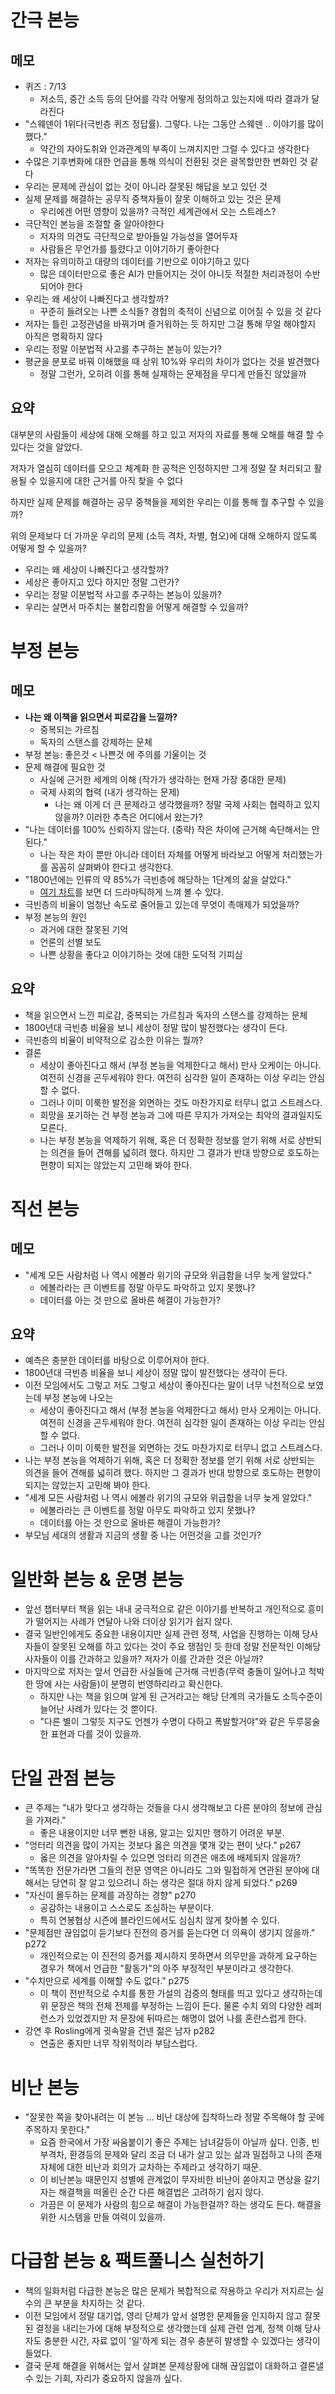 # 간극 본능

## 메모

- 퀴즈 : 7/13
    - 저소득, 중간 소득 등의 단어를 각각 어떻게 정의하고 있는지에 따라 결과가 달라진다
- "스웨덴이 1위다(극빈층 퀴즈 정답률). 그렇다. 나는 그동안 스웨덴 .. 이야기를 많이 했다."
    - 약간의 자아도취와 인과관계의 부족이 느껴지지만 그럴 수 있다고 생각한다
- 수많은 기후변화에 대한 언급을 통해 의식이 전환된 것은 괄목할만한 변화인 것 같다
- 우리는 문제에 관심이 없는 것이 아니라 잘못된 해답을 보고 있던 것
- 실제 문제를 해결하는 공무직 중책자들이 잘못 이해하고 있는 것은 문제
    - 우리에겐 어떤 영향이 있을까? 극적인 세계관에서 오는 스트레스?
- 극단적인 본능을 조절할 줄 알아야한다
    - 저자의 의견도 극단적으로 받아들일 가능성을 열어두자
    - 사람들은 무언가를 틀렸다고 이야기하기 좋아한다
- 저자는 유의미하고 대량의 데이터를 기반으로 이야기하고 있다
    - 많은 데이터만으로 좋은 AI가 만들어지는 것이 아니듯 적절한 처리과정이 수반되어야 한다
- 우리는 왜 세상이 나빠진다고 생각할까?
    - 꾸준히 들려오는 나쁜 소식들? 경험의 축적이 신념으로 이어질 수 있을 것 같다
- 저자는 틀린 고정관념을 바꿔가며 즐거워하는 듯 하지만 그걸 통해 무얼 해야할지 아직은 명확하지 않다
- 우리는 정말 이분법적 사고를 추구하는 본능이 있는가?
- 평균을 분포로 바꿔 이해했을 때 상위 10%와 우리의 차이가 없다는 것을 발견했다
    - 정말 그런가, 오히려 이를 통해 실재하는 문제점을 무디게 만들진 않았을까

## 요약

대부분의 사람들이 세상에 대해 오해를 하고 있고 저자의 자료를 통해 오해를 해결 할 수 있다는 것을 알았다.

저자가 열심히 데이터를 모으고 체계화 한 공적은 인정하지만 그게 정말 잘 처리되고 활용될 수 있을지에 대한 근거를 아직 찾을 수 없다

하지만 실제 문제를 해결하는 공무 중책들을 제외한 우리는 이를 통해 뭘 추구할 수 있을까?

위의 문제보다 더 가까운 우리의 문제 (소득 격차, 차별, 혐오)에 대해 오해하지 않도록 어떻게 할 수 있을까?

- 우리는 왜 세상이 나빠진다고 생각할까?
- 세상은 좋아지고 있다 하지만 정말 그런가?
- 우리는 정말 이분법적 사고를 추구하는 본능이 있을까?
- 우리는 살면서 마주치는 불합리함을 어떻게 해결할 수 있을까?

# 부정 본능

## 메모

- **나는 왜 이책을 읽으면서 피로감을 느낄까?**
    - 중복되는 가르침
    - 독자의 스탠스를 강제하는 문체
- 부정 본능: 좋은것 < 나쁜것 에 주의를 기울이는 것
- 문제 해결에 필요한 것
    - 사실에 근거한 세계의 이해 (작가가 생각하는 현재 가장 중대한 문제)
    - 국제 사회의 협력 (내가 생각하는 문제)
        - 나는 왜 이게 더 큰 문제라고 생각했을까? 정말 국제 사회는 협력하고 있지 않을까? 이러한 추측은 어디에서 왔는가?
- "나는 데이터를 100% 신뢰하지 않는다. (중략) 작은 차이에 근거해 속단해서는 안 된다."
    - 나는 작은 차이 뿐만 아니라 데이터 자체를 어떻게 바라보고 어떻게 처리했는가를 꼼꼼히 살펴봐야 한다고 생각한다.
- "1800년에는 인류의 약 85%가 극빈층에 해당하는 1단계의 삶을 살았다."
    - [여기 차트](https://www.gapminder.org/fw/world-health-chart/)를 보면 더 드라마틱하게 느껴 볼 수 있다.
- 극빈층의 비율이 엄청난 속도로 줄어들고 있는데 무엇이 촉매제가 되었을까?
- 부정 본능의 원인
    - 과거에 대한 잘못된 기억
    - 언론의 선별 보도
    - 나쁜 상황을 좋다고 이야기하는 것에 대한 도덕적 기피심

## 요약

- 책을 읽으면서 느낀 피로감, 중복되는 가르침과 독자의 스탠스를 강제하는 문체
- 1800년대 극빈층 비율을 보니 세상이 정말 많이 발전했다는 생각이 든다.
- 극빈층의 비율이 비약적으로 감소한 이유는 뭘까?
- 결론
    - 세상이 좋아진다고 해서 (부정 본능을 억제한다고 해서) 만사 오케이는 아니다. 여전히 신경을 곤두세워야 한다. 여전히 심각한 일이 존재하는 이상 우리는 안심할 수 없다.
    - 그러나 이미 이룩한 발전을 외면하는 것도 마찬가지로 터무니 없고 스트레스다.
    - 희망을 포기하는 건 부정 본능과 그에 따른 무지가 가져오는 최악의 결과일지도 모른다.
    - 나는 부정 본능을 억제하기 위해, 혹은 더 정확한 정보를 얻기 위해 서로 상반되는 의견을 들어 견해를 넓히려 했다. 하지만 그 결과가 반대 방향으로 호도하는 편향이 되지는 않았는지 고민해 봐야 한다.

# 직선 본능

## 메모

- "세계 모든 사람처럼 나 역시 에볼라 위기의 규모와 위급함을 너무 늦게 알았다."
    - 에볼라라는 큰 이벤트를 정말 아무도 파악하고 있지 못했나?
    - 데이터를 아는 것 만으로 올바른 해결이 가능한가?

## 요약

- 예측은 충분한 데이터를 바탕으로 이루어져야 한다.
- 1800년대 극빈층 비율을 보니 세상이 정말 많이 발전했다는 생각이 든다.
- 이전 모임에서도 그렇고 저도 그렇고 세상이 좋아진다는 말이 너무 낙천적으로 보였는데 부정 본능에 나오는
    - 세상이 좋아진다고 해서 (부정 본능을 억제한다고 해서) 만사 오케이는 아니다. 여전히 신경을 곤두세워야 한다. 여전히 심각한 일이 존재하는 이상 우리는 안심할 수 없다.
    - 그러나 이미 이룩한 발전을 외면하는 것도 마찬가지로 터무니 없고 스트레스다.
- 나는 부정 본능을 억제하기 위해, 혹은 더 정확한 정보를 얻기 위해 서로 상반되는 의견을 들어 견해를 넓히려 했다. 하지만 그 결과가 반대 방향으로 호도하는 편향이 되지는 않았는지 고민해 봐야 한다.
- "세계 모든 사람처럼 나 역시 에볼라 위기의 규모와 위급함을 너무 늦게 알았다."
    - 에볼라라는 큰 이벤트를 정말 아무도 파악하고 있지 못했나?
    - 데이터를 아는 것 만으로 올바른 해결이 가능한가?
- 부모님 세대의 생활과 지금의 생활 중 나는 어떤것을 고를 것인가?

# 일반화 본능 & 운명 본능

- 앞선 챕터부터 책을 읽는 내내 궁극적으로 같은 이야기를 반복하고 개인적으로 흥미가 떨어지는 사례가 연달아 나와 더이상 읽기가 쉽지 않다.
- 결국 일반인에게도 중요한 내용이지만 실제 관련 정책, 사업을 진행하는 이해 당사자들이 잘못된 오해를 하고 있다는 것이 주요 쟁점인 듯 한데 정말 전문적인 이해당사자들이 이를 간과하고 있을까? 저자가 이를 간과한 것은 아닐까?
- 마지막으로 저자는 앞서 언급한 사실들에 근거해 극빈층(무력 충돌이 일어나고 척박한 땅에 사는 사람들)이 분명히 번영하리라고 확신한다.
  - 하지만 나는 책을 읽으며 알게 된 근거라고는 해당 단계의 국가들도 소득수준이 늘어난 사례가 있다는 것 뿐이다.
  - "다른 별이 그렇듯 지구도 언젠가 수명이 다하고 폭발할거야"와 같은 두루뭉술한 표현과 다를 것이 있을까.

# 단일 관점 본능

- 큰 주제는 "내가 맞다고 생각하는 것들을 다시 생각해보고 다른 분야의 정보에 관심을 가져라."
  - 좋은 내용이지만 너무 뻔한 내용, 알고는 있지만 행하기 어려운 부분.
- "엉터리 의견을 많이 가지는 것보다 옳은 의견을 몇개 갖는 편이 낫다." p267
  - 옳은 의견을 알아차릴 수 있으면 엉터리 의견은 애초에 배제되지 않을까?
- "똑똑한 전문가라면 그들의 전문 영역은 아니라도 그와 밀접하게 연관된 분야에 대해서는 당연히 잘 알고 있으려니 하는 생각은 절대 하지 않게 되었다." p269
- "자신이 몰두하는 문제를 과장하는 경향" p270
  - 공감하는 내용이고 스스로도 조심하는 부분이다.
  - 특히 연봉협상 시즌에 블라인드에서도 심심치 않게 찾아볼 수 있다.
- "문제점만 끊임없이 듣기보다 진전의 증거를 듣는다면 더 의욕이 생기지 않을까." p272
  - 개인적으로는 이 진전의 증거를 제시하지 못하면서 의무만을 과하게 요구하는 경우가 책에서 언급한 "활동가"의 아주 부정적인 부분이라고 생각한다.
- "수치만으로 세계를 이해할 수도 없다." p275
  - 이 책이 전반적으로 수치를 통한 가설의 검증의 형태를 띄고 있다고 생각하는데 위 문장은 책의 전체 전제를 부정하는 느낌이 든다. 물론 수치 외의 다양한 레퍼런스가 있었겠지만 저 문장에 뒤따르는 해명이 없어 나를 혼란스럽게 한다.
- 강연 후 Rosling에게 귓속말을 건넨 젊은 남자 p282
  - 연출은 좋지만 너무 작위적이라 부담스럽다.

# 비난 본능

- "잘못한 쪽을 찾아내려는 이 본능 ... 비난 대상에 집착하느라 정말 주목해야 할 곳에 주목하지 못한다."
  - 요즘 한국에서 가장 싸움붙이기 좋은 주제는 남녀갈등이 아닐까 싶다. 인종, 빈부격차, 환경등의 문제와 달리 조금 더 내가 살고 있는 삶과 밀접하고 나의 존재 자체에 대한 비난과 회의가 교차하는 주제라고 생각하기 때문.
  - 이 비난본능 때문인지 성별에 관계없이 무자비한 비난이 쏟아지고 면상을 갈기자는 해결책을 떠올린 순간 다른 해결법은 고려하기 쉽지 않다.
  - 가끔은 이 문제가 사람의 힘으로 해결이 가능한걸까? 하는 생각도 든다. 해결을 위한 시스템을 만들 여력이 있을까.

# 다급함 본능 & 팩트풀니스 실천하기

- 책의 일화처럼 다급한 본능은 많은 문제가 복합적으로 작용하고 우리가 저지르는 실수의 큰 부분을 차지하는 것 같다.
- 이전 모임에서 정말 대기업, 영리 단체가 앞서 설명한 문제들을 인지하지 않고 잘못된 결정을 내리는가에 대해 부정적으로 생각했는데 실제 관련 업계, 정책 이해 당사자도 충분한 시간, 자료 없이 '일'하게 되는 경우 충분히 발생할 수 있겠다는 생각이 들었다.
- 결국 문제 해결을 위해서는 앞서 살펴본 문제상황에 대해 끊임없이 대화하고 결론낼 수 있는 기회, 자리가 중요하지 않을까 싶다.